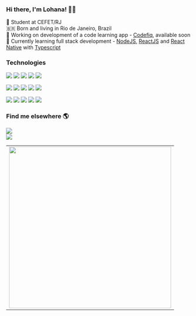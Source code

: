 ### Hi there, I'm Lohana! 👋🏽

📝 Student at CEFET/RJ<br>
🇧🇷 Born and living in Rio de Janeiro, Brazil <br>
📱 Working on development of a code learning app - [Codefiq](https://github.com/heyloh/codefiq), available soon<br>
🌱 Currently learning full stack development - [NodeJS](https://nodejs.org/), [ReactJS](https://reactjs.org/) and [React Native](https://reactnative.dev/) with [Typescript](https://www.typescriptlang.org/)

### Technologies
<p>
    <img src="https://img.shields.io/badge/html5%20-%23E34F26.svg?&style=for-the-badge&logo=html5&logoColor=white"/>
    <img src="https://img.shields.io/badge/css3%20-%231572B6.svg?&style=for-the-badge&logo=css3&logoColor=white"/>
    <img src="https://img.shields.io/badge/javascript%20-%23323330.svg?&style=for-the-badge&logo=javascript&logoColor=%23F7DF1E"/>
    <img src="https://img.shields.io/badge/node.js%20-%2343853D.svg?&style=for-the-badge&logo=node.js&logoColor=white"/>
    <img src="https://img.shields.io/badge/typescript%20-%23007ACC.svg?&style=for-the-badge&logo=typescript&logoColor=white"/>
</p>
<p>
    <img src="https://img.shields.io/badge/react%20-%2320232a.svg?&style=for-the-badge&logo=react&logoColor=%2361DAFB"/>
    <img src="https://img.shields.io/badge/react_native%20-%2320232a.svg?&style=for-the-badge&logo=react&logoColor=%2361DAFB"/>
    <img src="https://img.shields.io/badge/webpack%20-%238DD6F9.svg?&style=for-the-badge&logo=webpack&logoColor=black" />
    <img src="https://img.shields.io/badge/express.js%20-%23404d59.svg?&style=for-the-badge"/>
    <img src="https://img.shields.io/badge/figma%20-%23F24E1E.svg?&style=for-the-badge&logo=figma&logoColor=white"/>
</p>
<p>
    <img src="https://img.shields.io/badge/git%20-%23F05033.svg?&style=for-the-badge&logo=git&logoColor=white"/>
    <img src="https://img.shields.io/badge/github%20-%23121011.svg?&style=for-the-badge&logo=github&logoColor=white"/>
    <img src ="https://img.shields.io/badge/postgres-%23316192.svg?&style=for-the-badge&logo=postgresql&logoColor=white"/>
    <img src ="https://img.shields.io/badge/MongoDB-%234ea94b.svg?&style=for-the-badge&logo=mongodb&logoColor=white"/>
    <img src ="https://img.shields.io/badge/sqlite-%2307405e.svg?&style=for-the-badge&logo=sqlite&logoColor=white"/>
</p>

### Find me elsewhere 🌎
<p>
    <img src="https://img.shields.io/badge/heyloh%20-%230077B5.svg?&style=for-the-badge&logo=linkedin&logoColor=white"/><br>
    <img src="https://img.shields.io/badge/heeeloh%20-%231DA1F2.svg?&style=for-the-badge&logo=Twitter&logoColor=white"/><br>
</p>

<center>
    <table align="center">
      <tr>
          <td>
              <img width="440px" align="center" src="https://github-readme-stats.vercel.app/api?username=heyloh&count_private=true&hide_border=true" />
          </td>
      </tr>  
    </table>
</center>
